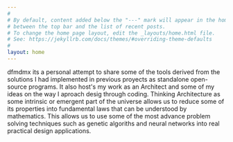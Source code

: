 ```yaml
---
#
# By default, content added below the "---" mark will appear in the home page
# between the top bar and the list of recent posts.
# To change the home page layout, edit the _layouts/home.html file.
# See: https://jekyllrb.com/docs/themes/#overriding-theme-defaults
#
layout: home
---
```


dfmdmx its a personal attempt to share some of the tools derived from the solutions I had implemented in previous proyects as standalone open-source programs. It also host's my work as an Architect and some of my ideas on the way I aproach desig through coding. Thinking Architecture as some intrinsic or emergent part of the universe allows us to reduce some of its properties into fundamental laws that can be understood by mathematics. This allows us to use some of the most advance problem solving techniques such as genetic algoriths and neural networks into real practical design applications.
